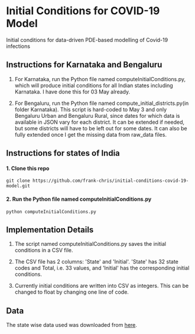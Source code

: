 # Initial Conditions for COVID-19 Model
Initial conditions for data-driven PDE-based modelling of Covid-19 infections

## Instructions  for Karnataka and Bengaluru

1. For Karnataka, run the Python file named computeInitialConditions.py, which will produce initial conditions for all Indian states including Karnataka. I have done this for 03 May already. 

2. For Bengaluru, run the Python file named compute_initial_districts.py(in folder Karnataka). This script is hard-coded to May 3 and only Bengaluru Urban and Bengaluru Rural, since dates for which data is available in JSON vary for each district. It can be extended if needed, but some districts will have to be left out for some dates. It can also be fully extended once I get the missing data from raw_data files.

## Instructions for states of India  

#### 1. Clone this repo  

`git clone https://github.com/frank-chris/initial-conditions-covid-19-model.git`

#### 2. Run the Python file named computeInitialConditions.py  

`python computeInitialConditions.py`

## Implementation Details  

1. The script named computeInitialConditions.py saves the initial conditions in a CSV file. 

2. The CSV file has 2 columns: 'State' and 'Initial'. 'State' has 32 state codes and Total, i.e. 33 values, and 'Initial' has the corresponding initial conditions.  

3. Currently initial conditions are written into CSV as integers. This can be changed to float by changing one line of code. 

## Data  

The state wise data used was downloaded from [here](https://api.covid19india.org/csv/).
